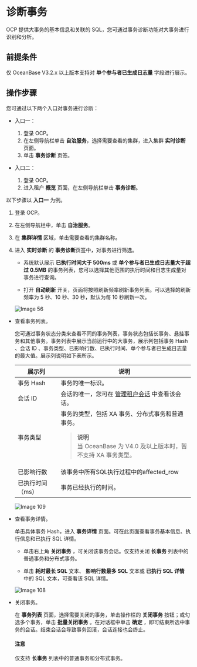 # 诊断事务

OCP 提供大事务的基本信息和关联的 SQL，您可通过事务诊断功能对大事务进行识别和分析。

## 前提条件

仅 OceanBase V3.2.x 以上版本支持对 **单个参与者已生成日志量** 字段进行展示。

## 操作步骤

您可通过以下两个入口对事务进行诊断：

* 入口一：

    1. 登录 OCP。
    2. 在左侧导航栏单击 **自治服务**，选择需要查看的集群，进入集群 **实时诊断** 页面。
    3. 单击 **事务诊断** 页签。

* 入口二：

    1. 登录 OCP。
    2. 进入租户 **概览** 页面，在左侧导航栏单击 **事务诊断**。

以下步骤以 **入口一** 为例。

1. 登录 OCP。

2. 在左侧导航栏中，单击 **自治服务**。

3. 在 **集群详情** 区域，单击需要查看的集群名称。

4. 进入 **实时诊断** 的 **事务诊断**页签中，对事务进行筛选。

      * 系统默认展示 **已执行时间大于 500ms** 或 **单个参与者已生成日志量大于超过 0.5MB** 的事务列表，您可以选择其他范围的执行时间和日志生成量对事务进行查询。

      * 打开 **自动刷新** 开关，页面将按照刷新频率刷新事务列表。可以选择的刷新频率为 5 秒、10 秒、30 秒，默认为每 10 秒刷新一次。

    ![Image 56](https://obbusiness-private.oss-cn-shanghai.aliyuncs.com/doc/img/ocp/%E4%BA%8B%E5%8A%A1%E8%AF%8A%E6%96%AD.png)
  
* 查看事务列表。

  您可通过事务状态分类来查看不同的事务列表，事务状态包括长事务、悬挂事务和其他事务。事务列表中展示当前运行中的大事务，展示列包括事务 Hash 、会话 ID 、事务类型、已影响行数、已执行时间、单个参与者已生成日志量的最大值。展示列说明如下表所示。
  
  |    展示列    |                                   说明                                    |
  |-----------|-------------------------------------------------------------------------|
  | 事务 Hash   | 事务的唯一标识。                                                                |
  | 会话 ID     | 会话的唯一，您可在 [管理租户会话](../300.manage-session/100.manage-tenant-sessions.md) 中查看该会话。 |
  | 事务类型      | 事务的类型，包括 XA 事务、分布式事务和普通事务。<blockquote>**说明**</br>当 OceanBase 为 V4.0 及以上版本时，暂不支持 XA 事务类型。</blockquote>                                                |
  | 已影响行数     | 该事务中所有SQL执行过程中的affected_row                                             |
  | 已执行时间（ms） | 事务已经执行的时间。                                                              |

  ![Image 109](https://obbusiness-private.oss-cn-shanghai.aliyuncs.com/doc/img/ocp/%E4%BA%8B%E5%8A%A1%E5%88%97%E8%A1%A8.png)
  
* 查看事务详情。

  单击具体事务 Hash，进入 **事务详情** 页面。可在此页面查看事务基本信息、执行信息和已执行 SQL 详情。
  * 单击右上角 **关闭事务** ，可关闭该事务会话。仅支持关闭 **长事务** 列表中的普通事务和分布式事务。

  * 单击 **耗时最长 SQL** 文本、 **影响行数最多 SQL** 文本或 **已执行 SQL 详情** 中的 SQL 文本，可查看该 SQL 详情。

  ![Image 108](https://obbusiness-private.oss-cn-shanghai.aliyuncs.com/doc/img/ocp/%E4%BA%8B%E5%8A%A1%E8%AF%A6%E6%83%85.png)
  
* 关闭事务。

  在 **事务列表** 页面，选择需要关闭的事务，单击操作栏的 **关闭事务** 按钮；或勾选多个事务，单击 **批量关闭事务** 。在对话框中单击 **确定** ，即可结束所选中事务的会话。结束会话会导致事务回滚，会话连接也会终止。
  
   <main id="notice" type='notice'>
    <h4>注意</h4>
    <p>仅支持 <strong>长事务</strong> 列表中的普通事务和分布式事务。</p>
   </main>
